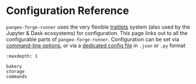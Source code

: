 # Configuration Reference

`pangeo-forge-runner` uses the very flexible
[traitlets](https://traitlets.readthedocs.io/en/stable/) system (also used by
the Jupyter & Dask ecosystems) for configuration.  This page links out to all
the configurable parts of `pangeo-forge-runner`.  Configuration can be set via
[command-line
options](https://traitlets.readthedocs.io/en/stable/config.html#command-line-arguments),
or via a [dedicated config
file](https://traitlets.readthedocs.io/en/stable/config.html#configuration-objects-and-files)
in `.json` or `.py` format

```{toctree}
:maxdepth: 1

bakery
storage
commands
```